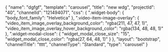 {
    "name": "dgfgf",
    "template": "carousel",
    "title": "new wdg",
    "projectId": "40",
    "channelId": "121494071",
    "css": {
        ".widget-body": {
            "body_font_family": "Helvetica"
        },
        ".video-item-image-overlay": {
            "video_item_image_overlay_background_color": "rgba(211, 47, 47, 1)",
            "video_item_image_overlay_hover_background_color": "rgba(134, 48, 48, 1)"
        },
        ".widget-modal-close": {
            "widget_modal_close_size": "15",
            "widget_modal_close_color": "rgba(27, 64, 48, 1)"
        }
    },
    "layout": "bootstrap",
    "channelTitle": "tttt",
    "channelType": "Standard",
    "type": "carousel"
}